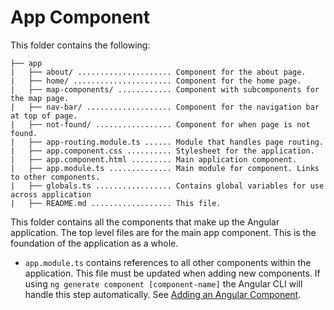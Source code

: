 # App Component #

This folder contains the following:

```
├── app
|   ├── about/ ..................... Component for the about page.
|   ├── home/ ...................... Component for the home page.
|   ├── map-components/ ............ Component with subcomponents for the map page.
|   ├── nav-bar/ ................... Component for the navigation bar at top of page.
|   ├── not-found/ ................. Component for when page is not found.
|   ├── app-routing.module.ts ...... Module that handles page routing.
|   ├── app.component.css .......... Stylesheet for the application.
|   ├── app.component.html ......... Main application component.
|   ├── app.module.ts .............. Main module for component. Links to other components. 
|   ├── globals.ts ................. Contains global variables for use across application
|   ├── README.md .................. This file.
```

This folder contains all the components that make up the Angular application. The top level files are for the main app component. This is the foundation of the application as a whole. 

* `app.module.ts` contains references to all other components within the application. This file must be updated when adding new components. If using `ng generate component [component-name]` the Angular CLI will handle this step automatically. See [Adding an Angular Component](../README.md/#adding-an-angular-component). 